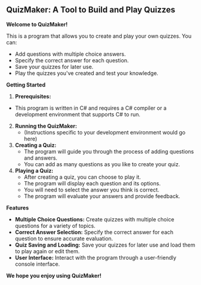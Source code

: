 ## QuizMaker: A Tool to Build and Play Quizzes

**Welcome to QuizMaker!**

This is a program that allows you to create and play your own quizzes. You can:

* Add questions with multiple choice answers.
* Specify the correct answer for each question.
* Save your quizzes for later use.
* Play the quizzes you've created and test your knowledge.

**Getting Started**

1. **Prerequisites:** 
  - This program is written in C# and requires a C# compiler or a development environment that supports C# to run.
2. **Running the QuizMaker:**
   - (Instructions specific to your development environment would go here)
3. **Creating a Quiz:**
   - The program will guide you through the process of adding questions and answers.
   - You can add as many questions as you like to create your quiz.
4. **Playing a Quiz:**
   - After creating a quiz, you can choose to play it.
   - The program will display each question and its options.
   - You will need to select the answer you think is correct.
   - The program will evaluate your answers and provide feedback.

**Features**

* **Multiple Choice Questions:** Create quizzes with multiple choice questions for a variety of topics.
* **Correct Answer Selection:** Specify the correct answer for each question to ensure accurate evaluation.
* **Quiz Saving and Loading:** Save your quizzes for later use and load them to play again or edit them.
* **User Interface:** Interact with the program through a user-friendly console interface.
  
**We hope you enjoy using QuizMaker!**

